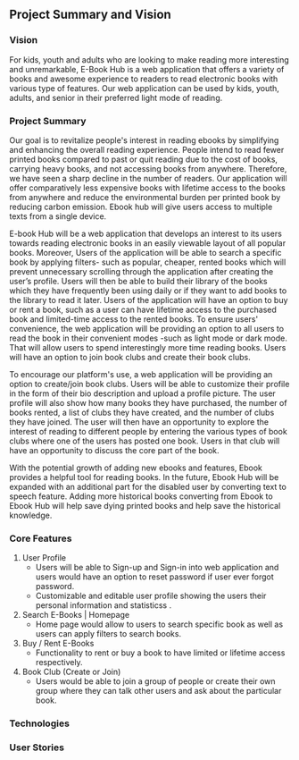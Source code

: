 ## Project Summary and Vision 

### Vision

For kids, youth and adults who are looking to make reading more interesting and unremarkable, E-Book Hub is a web application that offers a variety of books and awesome experience to readers to read electronic books with various type of features. Our web application can be used by kids, youth, adults, and senior in their preferred light mode of reading.

### Project Summary

Our goal is to revitalize people's interest in reading ebooks by simplifying and enhancing the overall reading experience. People intend to read fewer printed books compared to past or quit reading due to the cost of books, carrying heavy books, and not accessing books from anywhere. Therefore, we have seen a sharp decline in the number of readers. Our application will offer comparatively less expensive books with lifetime access to the books from anywhere and reduce the environmental burden per printed book by reducing carbon emission. Ebook hub will give users access to multiple texts from a single device.

E-book Hub will be a web application that develops an interest to its users towards reading electronic books in an easily viewable layout of all popular books. Moreover, Users of the application will be able to search a specific book by applying filters- such as popular, cheaper, rented books which will prevent unnecessary scrolling through the application after creating the user’s profile. Users will then be able to build their library of the books which they have frequently been using daily or if they want to add books to the library to read it later. Users of the application will have an option to buy or rent a book, such as a user can have lifetime access to the purchased book and limited-time access to the rented books. To ensure users' convenience, the web application will be providing an option to all users to read the book in their convenient modes -such as light mode or dark mode. That will allow users to spend interestingly more time reading books. Users will have an option to join book clubs and create their book clubs.

To encourage our platform's use, a web application will be providing an option to create/join book clubs. Users will be able to customize their profile in the form of their bio description and upload a profile picture. The user profile will also show how many books they have purchased, the number of books rented, a list of clubs they have created, and the number of clubs they have joined. The user will then have an opportunity to explore the interest of reading to different people by entering the various types of book clubs where one of the users has posted one book. Users in that club will have an opportunity to discuss the core part of the book.

With the potential growth of adding new ebooks and features, Ebook provides a helpful tool for reading books. In the future, Ebook Hub will be expanded with an additional part for the disabled user by converting text to speech feature. Adding more historical books converting from Ebook to Ebook Hub will help save dying printed books and help save the historical knowledge.

### Core Features
1. User Profile
	 - Users will be able to Sign-up and Sign-in into web application and users would have an option to reset password if user ever forgot password.
	 - Customizable and editable user profile showing the users their personal information and statisticss . 
2. Search E-Books | Homepage
   - Home page would allow to users to search specific book as well as users can apply filters to search books.
3. Buy / Rent E-Books
   - Functionality to rent or buy a book to have limited or lifetime access respectively.
4. Book Club (Create or Join)
   - Users would be able to join a group of people or create their own group where they can talk other users and ask about the particular book.
### Technologies
	


### User Stories 

